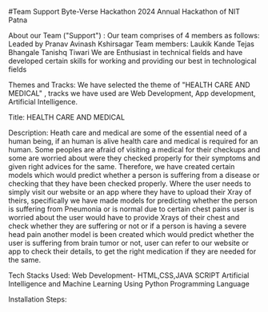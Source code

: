 #Team Support
Byte-Verse Hackathon 2024 Annual Hackathon of NIT Patna

About our Team ("Support") : Our team comprises of 4 members as follows: Leaded by Pranav Avinash Kshirsagar 
                                                           Team members: Laukik Kande 
                                                                         Tejas Bhangale
                                                                         Tanishq Tiwari
We are Enthusiast in technical fields and have developed certain skills for working and providing our best in technological fields

Themes and Tracks: We have selected the theme of  "HEALTH CARE AND MEDICAL" , tracks we have used are Web Development, App development, Artificial Intelligence.

Title: HEALTH CARE AND MEDICAL

Description: Heath care and medical are some of the essential need of a human being, if an human is alive health care and medical is required for an human. Some peoples are afraid of visiting a medical for their checkups and some are worried about were they checked properly for their symptoms and given right advices for the same. Therefore, we have created certain models which would predict whether a person is suffering from a disease or checking that they have been checked properly. Where the user needs to simply visit our website or an app where they have to upload their Xray of theirs, specifically we have made models for predicting whether the person is suffering from Pneumonia or is normal due to certain chest pains user is worried about the user would have to provide Xrays of their chest and check whether they are suffering or not or if a person is having a severe head pain another model is been created which would predict whether the user is suffering from brain tumor or not, user can refer to our website or app to check their details, to get the right medication if they are needed for the same.

Tech Stacks Used:  Web Development- HTML,CSS,JAVA SCRIPT
                   Artificial Intelligence and Machine Learning Using Python Programming Language

Installation Steps: 



